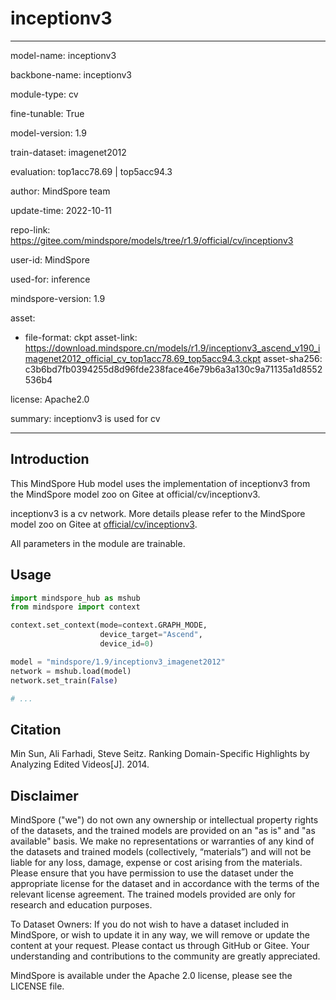 # inceptionv3

---

model-name: inceptionv3

backbone-name: inceptionv3

module-type: cv

fine-tunable: True

model-version: 1.9

train-dataset: imagenet2012

evaluation: top1acc78.69 | top5acc94.3

author: MindSpore team

update-time: 2022-10-11

repo-link: <https://gitee.com/mindspore/models/tree/r1.9/official/cv/inceptionv3>

user-id: MindSpore

used-for: inference

mindspore-version: 1.9

asset:

-
    file-format: ckpt
    asset-link: <https://download.mindspore.cn/models/r1.9/inceptionv3_ascend_v190_imagenet2012_official_cv_top1acc78.69_top5acc94.3.ckpt>
    asset-sha256: c3b6bd7fb0394255d8d96fde238face46e79b6a3a130c9a71135a1d8552536b4

license: Apache2.0

summary: inceptionv3 is used for cv

---

## Introduction

This MindSpore Hub model uses the implementation of inceptionv3 from the MindSpore model zoo on Gitee at official/cv/inceptionv3.

inceptionv3 is a cv network. More details please refer to the MindSpore model zoo on Gitee at [official/cv/inceptionv3](https://gitee.com/mindspore/models/blob/r1.9/official/cv/inceptionv3/README.md).

All parameters in the module are trainable.

## Usage

```python
import mindspore_hub as mshub
from mindspore import context

context.set_context(mode=context.GRAPH_MODE,
                    device_target="Ascend",
                    device_id=0)

model = "mindspore/1.9/inceptionv3_imagenet2012"
network = mshub.load(model)
network.set_train(False)

# ...
```

## Citation

Min Sun, Ali Farhadi, Steve Seitz. Ranking Domain-Specific Highlights by Analyzing Edited Videos[J]. 2014.

## Disclaimer

MindSpore ("we") do not own any ownership or intellectual property rights of the datasets, and the trained models are provided on an "as is" and "as available" basis. We make no representations or warranties of any kind of the datasets and trained models (collectively, “materials”) and will not be liable for any loss, damage, expense or cost arising from the materials. Please ensure that you have permission to use the dataset under the appropriate license for the dataset and in accordance with the terms of the relevant license agreement. The trained models provided are only for research and education purposes.

To Dataset Owners: If you do not wish to have a dataset included in MindSpore, or wish to update it in any way, we will remove or update the content at your request. Please contact us through GitHub or Gitee. Your understanding and contributions to the community are greatly appreciated.

MindSpore is available under the Apache 2.0 license, please see the LICENSE file.
